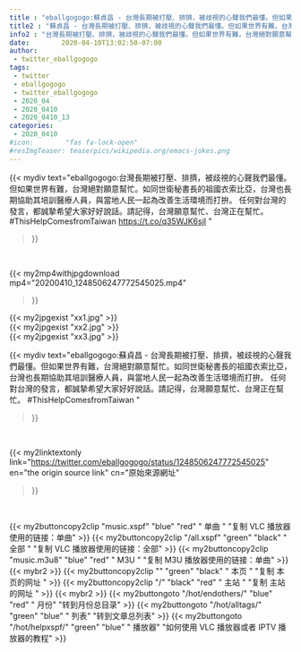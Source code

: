 ```yaml
---
title : "eballgogogo:蘇貞昌 - 台灣長期被打壓、排擠，被歧視的心聲我們最懂。但如果世界有難，台灣絕對願意幫忙。如同世衛秘書長的祖國衣索比亞，台灣也長期協助其培訓醫療人員，與當地人民一起為改善生活環境而打拚。  任何對台灣的發言，都誠摯希望大家好好說話。請記得，台灣願意幫忙、台灣正在幫忙。  #ThisHelpComesfromTaiwan "
title2 : "蘇貞昌 - 台灣長期被打壓、排擠，被歧視的心聲我們最懂。但如果世界有難，台灣絕對願意幫忙。如同世衛秘書長的祖國衣索比亞，台灣也長期協助其培訓醫療人員，與當地人民一起為改善生活環境而打拚。  任何對台灣的發言，都誠摯希望大家好好說話。請記得，台灣願意幫忙、台灣正在幫忙。  #ThisHelpComesfromTaiwan "
info2 : "台灣長期被打壓、排擠，被歧視的心聲我們最懂。但如果世界有難，台灣絕對願意幫忙。如同世衛秘書長的祖國衣索比亞，台灣也長期協助其培訓醫療人員，與當地人民一起為改善生活環境而打拚。  任何對台灣的發言，都誠摯希望大家好好說話。請記得，台灣願意幫忙、台灣正在幫忙。  #ThisHelpComesfromTaiwan https://t.co/q35WJK6sjI "
date:        2020-04-10T13:02:50-07:00
author:
 - twitter_eballgogogo
tags:
 - twitter
 - eballgogogo
 - twitter_eballgogogo
 - 2020_04
 - 2020_0410
 - 2020_0410_13
categories:
 - 2020_0410
#icon:        "fas fa-lock-open"
#resImgTeaser: teaserpics/wikipedia.org/emacs-jokes.png
---
```


{{< mydiv text="eballgogogo:台灣長期被打壓、排擠，被歧視的心聲我們最懂。但如果世界有難，台灣絕對願意幫忙。如同世衛秘書長的祖國衣索比亞，台灣也長期協助其培訓醫療人員，與當地人民一起為改善生活環境而打拚。  任何對台灣的發言，都誠摯希望大家好好說話。請記得，台灣願意幫忙、台灣正在幫忙。  #ThisHelpComesfromTaiwan https://t.co/q35WJK6sjI "
>}}
<br>


{{< my2mp4withjpgdownload mp4="20200410_1248506247772545025.mp4"
>}}

{{< my2jpgexist "xx1.jpg" >}}<br>
{{< my2jpgexist "xx2.jpg" >}}<br>
{{< my2jpgexist "xx3.jpg" >}}<br>



{{< mydiv text="eballgogogo:蘇貞昌 - 台灣長期被打壓、排擠，被歧視的心聲我們最懂。但如果世界有難，台灣絕對願意幫忙。如同世衛秘書長的祖國衣索比亞，台灣也長期協助其培訓醫療人員，與當地人民一起為改善生活環境而打拚。  任何對台灣的發言，都誠摯希望大家好好說話。請記得，台灣願意幫忙、台灣正在幫忙。  #ThisHelpComesfromTaiwan "
>}}
<br>

{{< my2linktextonly link="https://twitter.com/eballgogogo/status/1248506247772545025"
en="the origin source link" cn="原始來源網址"
>}}


<br>

{{< my2buttoncopy2clip "music.xspf"        "blue"   "red"    " 单曲 "  "复制 VLC 播放器使用的链接：单曲" >}} {{< my2buttoncopy2clip "/all.xspf"         "green"  "black"  " 全部 "  "复制 VLC 播放器使用的链接：全部" >}} {{< my2buttoncopy2clip "music.m3u8"        "blue"   "red"    " M3U  "    "复制 M3U 播放器使用的链接：单曲" >}} {{< mybr2 >}} {{< my2buttoncopy2clip ""                  "green"  "black"  " 本页 "    "复制 本页的网址 " >}} {{< my2buttoncopy2clip "/"                 "black"  "red"    " 主站 "    "复制 主站的网址 " >}} {{< mybr2 >}} {{< my2buttongoto      "/hot/endothers/"   "blue"   "red"    " 月份"   "转到月份总目录" >}} {{< my2buttongoto      "/hot/alltags/"     "green"  "blue"   " 列表"   "转到文章总列表" >}} {{< my2buttongoto      "/hot/helpxspf/"    "green"  "blue"   " 播放器" "如何使用 VLC 播放器或者 IPTV 播放器的教程" >}} 
